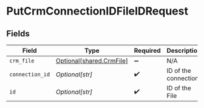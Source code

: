 # PutCrmConnectionIDFileIDRequest


## Fields

| Field                                                          | Type                                                           | Required                                                       | Description                                                    |
| -------------------------------------------------------------- | -------------------------------------------------------------- | -------------------------------------------------------------- | -------------------------------------------------------------- |
| `crm_file`                                                     | [Optional[shared.CrmFile]](undefined/models/shared/crmfile.md) | :heavy_minus_sign:                                             | N/A                                                            |
| `connection_id`                                                | *Optional[str]*                                                | :heavy_check_mark:                                             | ID of the connection                                           |
| `id`                                                           | *Optional[str]*                                                | :heavy_check_mark:                                             | ID of the File                                                 |
